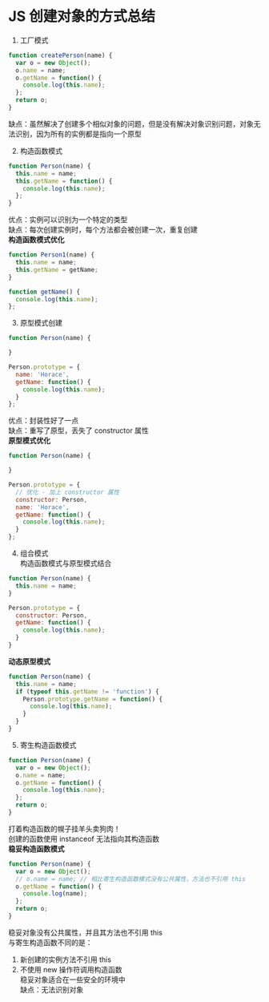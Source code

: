 # JS 创建对象的方式总结  
1. 工厂模式  
  ```js
  function createPerson(name) {
    var o = new Object();
    o.name = name;
    o.getName = function() {
      console.log(this.name);
    };
    return o;
  }
  ```
  缺点：虽然解决了创建多个相似对象的问题，但是没有解决对象识别问题，对象无法识别，因为所有的实例都是指向一个原型  

2. 构造函数模式  
  ```js
  function Person(name) {
    this.name = name;
    this.getName = function() {
      console.log(this.name);
    };
  }
  ```
  优点：实例可以识别为一个特定的类型  
  缺点：每次创建实例时，每个方法都会被创建一次，重复创建  
  **构造函数模式优化**  
  ```js
  function Person1(name) {
    this.name = name;
    this.getName = getName;
  }

  function getName() {
    console.log(this.name);
  };
  ```

3. 原型模式创建  
  ```js
  function Person(name) {

  }

  Person.prototype = {
    name: 'Horace',
    getName: function() {
      console.log(this.name);
    }
  };
  ```
  优点：封装性好了一点  
  缺点：重写了原型，丢失了 constructor 属性  
  **原型模式优化**  
  ```js
  function Person(name) {

  }

  Person.prototype = {
    // 优化 - 加上 constructor 属性
    constructor: Person,
    name: 'Horace',
    getName: function() {
      console.log(this.name);
    }
  };
  ```
4. 组合模式  
  构造函数模式与原型模式结合  
  ```js
  function Person(name) {
    this.name = name;
  }

  Person.prototype = {
    constructor: Person,
    getName: function() {
      console.log(this.name);
    }
  }
  ```
  **动态原型模式**  
  ```js
  function Person(name) {
    this.name = name;
    if (typeof this.getName != 'function') {
      Person.prototype.getName = function() {
        console.log(this.name);
      }
    }
  }
  ```

5. 寄生构造函数模式  
  ```js
  function Person(name) {
    var o = new Object();
    o.name = name;
    o.getName = function() {
      console.log(this.name);
    };
    return o;
  }
  ```
  打着构造函数的幌子挂羊头卖狗肉！  
  创建的函数使用 instanceof 无法指向其构造函数  
  **稳妥构造函数模式**  
  ```js
  function Person(name) {
    var o = new Object();
    // o.name = name; // 相比寄生构造函数模式没有公共属性，方法也不引用 this
    o.getName = function() {
      console.log(name);
    };
    return o;
  }
  ```
  稳妥对象没有公共属性，并且其方法也不引用 this  
  与寄生构造函数不同的是：  
  1. 新创建的实例方法不引用 this  
  2. 不使用 new 操作符调用构造函数  
  稳妥对象适合在一些安全的环境中  
  缺点：无法识别对象  